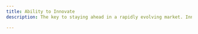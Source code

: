 ```yaml
---
title: Ability to Innovate
description: The key to staying ahead in a rapidly evolving market. Innovation isn't just about new ideas; it's about creating value through agility and continuous improvement.

---
```



